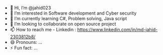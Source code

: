 - 👋 Hi, I’m @jahid023
- 👀 I’m interested in Software development and Cyber security
- 🌱 I’m currently learning C#, Problem solving, Java script
- 💞️ I’m looking to collaborate on open source project
- 📫 How to reach me - Linkedin : https://www.linkedin.com/in/md-jahid-2303812b8/
- 😄 Pronouns: ...
- ⚡ Fun fact: ...

<!---
jahid023/jahid023 is a ✨ special ✨ repository because its `README.md` (this file) appears on your GitHub profile.
You can click the Preview link to take a look at your changes.
--->
